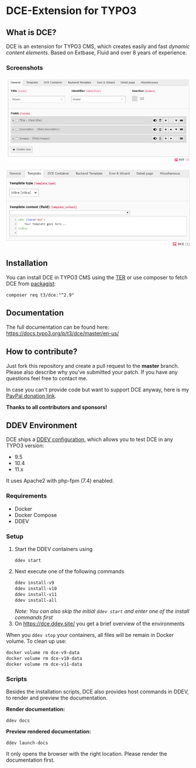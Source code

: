 # DCE-Extension for TYPO3

## What is DCE?

DCE is an extension for TYPO3 CMS, which creates easily and fast *dynamic content elements*.
Based on Extbase, Fluid and over 8 years of experience.


### Screenshots

![DCE General Configuration](Documentation/FirstSteps/Images/first-dce.png "DCE General Configuration")

![Inline Templating in DCE](Documentation/FirstSteps/Images/template-default.png "Inline Templating in DCE")


## Installation

You can install DCE in TYPO3 CMS using the [TER](https://extensions.typo3.org/extension/dce/)
or use composer to fetch DCE from [packagist](https://packagist.org/packages/t3/dce):

```
composer req t3/dce:"^2.9"
```


## Documentation

The full documentation can be found here: https://docs.typo3.org/p/t3/dce/master/en-us/


## How to contribute?

Just fork this repository and create a pull request to the **master** branch.
Please also describe why you've submitted your patch. If you have any questions feel free to contact me.

In case you can't provide code but want to support DCE anyway, here is my [PayPal donation link](https://www.paypal.com/cgi-bin/webscr?cmd=_s-xclick&hosted_button_id=2DCCULSKFRZFU).

**Thanks to all contributors and sponsors!**


## DDEV Environment

DCE ships a [DDEV configuration](https://github.com/a-r-m-i-n/ddev-for-typo3-extensions), which allows you to test DCE in any TYPO3 version:

- 9.5
- 10.4
- 11.x

It uses Apache2 with php-fpm (7.4) enabled.

### Requirements

- Docker
- Docker Compose
- DDEV

### Setup

1. Start the DDEV containers using
    ```
    ddev start
    ```
2. Next execute one of the following commands
    ```
    ddev install-v9
    ddev install-v10
    ddev install-v11
    ddev install-all
    ```
   *Note: You can also skip the initial ``ddev start`` and enter one of the install commands first*
3. On https://dce.ddev.site/ you get a brief overview of the environments

When you ``ddev stop`` your containers, all files will be remain in Docker volume. To clean up use:
```
docker volume rm dce-v9-data
docker volume rm dce-v10-data
docker volume rm dce-v11-data
```

### Scripts

Besides the installation scripts, DCE also provides host commands in DDEV, to
render and preview the documentation.

**Render documentation:**
```
ddev docs
```

**Preview rendered documentation:**
```
ddev launch-docs
```
It only opens the browser with the right location. Please render the documentation first.
